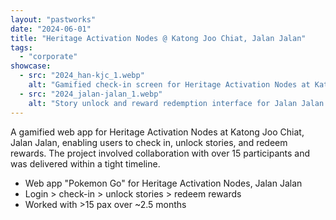 ```yaml
---
layout: "pastworks"
date: "2024-06-01"
title: "Heritage Activation Nodes @ Katong Joo Chiat, Jalan Jalan"
tags:
  - "corporate"
showcase:
  - src: "2024_han-kjc_1.webp"
    alt: "Gamified check-in screen for Heritage Activation Nodes at Katong Joo Chiat."
  - src: "2024_jalan-jalan_1.webp"
    alt: "Story unlock and reward redemption interface for Jalan Jalan event."
---
```

A gamified web app for Heritage Activation Nodes at Katong Joo Chiat, Jalan Jalan, enabling users to check in, unlock stories, and redeem rewards. The project involved collaboration with over 15 participants and was delivered within a tight timeline.

- Web app "Pokemon Go" for Heritage Activation Nodes, Jalan Jalan
- Login > check-in > unlock stories > redeem rewards
- Worked with >15 pax over ~2.5 months
